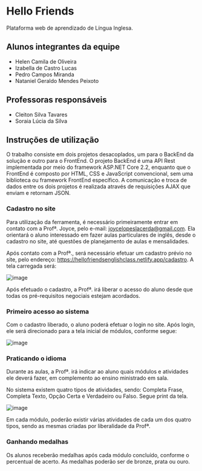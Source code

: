 # Hello Friends

Plataforma web de aprendizado de Língua Inglesa.

## Alunos integrantes da equipe

* Helen Camila de Oliveira
* Izabella de Castro Lucas
* Pedro Campos Miranda
* Nataniel Geraldo Mendes Peixoto

## Professoras responsáveis

* Cleiton Silva Tavares
* Soraia Lúcia da Silva

## Instruções de utilização

O trabalho consiste em dois projetos desacoplados, um para o BackEnd da solução e outro para o FrontEnd. O projeto BackEnd é uma API Rest implementada por meio do framework ASP.NET Core 2.2, enquanto que o FrontEnd é composto por HTML, CSS e JavaScript convencional, sem uma biblioteca ou framework FrontEnd específico. A comunicação e troca de dados entre os dois projetos é realizada através de requisições AJAX que enviam e retornam JSON.

### Cadastro no site

Para utilização da ferramenta, é necessário primeiramente entrar em contato com a Profª. Joyce, pelo e-mail: joycelopeslacerda@gmail.com. Ela orientará o aluno interessado em fazer aulas particulares de inglês, desde o cadastro no site, até questões de planejamento de aulas e mensalidades.

Após contato com a Profª., será necessário efetuar um cadastro prévio no site, pelo endereço: https://hellofriendsenglishclass.netlify.app/cadastro. A tela carregada será:

![image](https://user-images.githubusercontent.com/72347093/176051337-6d439dfd-a3d4-4a1c-91d7-b974ba8f1a77.png)

Após efetuado o cadastro, a Profª. irá liberar o acesso do aluno desde que todas os pré-requisitos negociais estejam acordados.

### Primeiro acesso ao sistema

Com o cadastro liberado, o aluno poderá efetuar o login no site. Após login, ele será direcionado para a tela inicial de módulos, conforme segue:

![image](https://user-images.githubusercontent.com/72347093/176050354-2edd214d-428c-4b3c-bd86-5ede9e3b607e.png)

### Praticando o idioma

Durante as aulas, a Profª. irá indicar ao aluno quais módulos e atividades ele deverá fazer, em complemento ao ensino ministrado em sala.

No sistema existem quatro tipos de atividades, sendo: Completa Frase, Completa Texto, Opção Certa e Verdadeiro ou Falso. Segue print da tela.

![image](https://user-images.githubusercontent.com/72347093/176050649-ffb34374-4c74-4351-8276-869164d507fe.png)

Em cada módulo, poderão existir várias atividades de cada um dos quatro tipos, sendo as mesmas criadas por liberalidade da Profª.

### Ganhando medalhas

Os alunos receberão medalhas após cada módulo concluído, conforme o percentual de acerto. As medalhas poderão ser de bronze, prata ou ouro.






